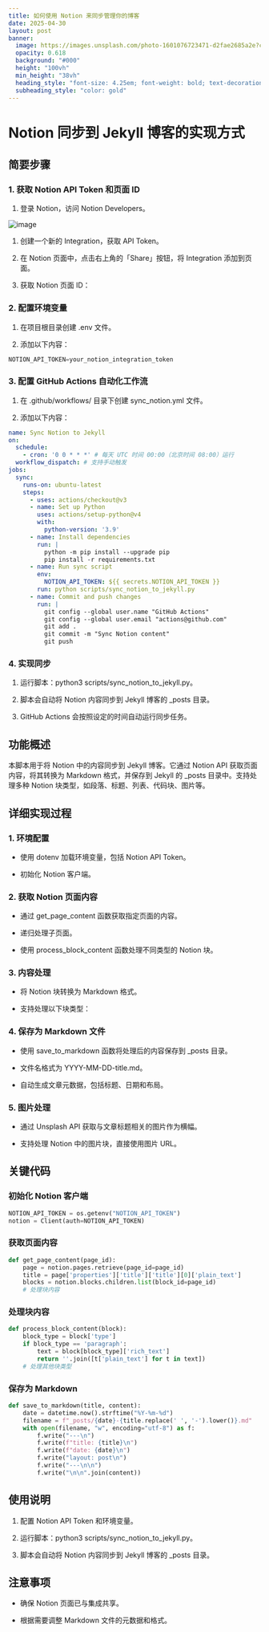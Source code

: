 ```yaml
---
title: 如何使用 Notion 来同步管理你的博客
date: 2025-04-30
layout: post
banner:
  image: https://images.unsplash.com/photo-1601076723471-d2fae2685a2e?crop=entropy&cs=tinysrgb&fit=max&fm=jpg&ixid=M3w2OTIwMzJ8MHwxfHJhbmRvbXx8fHx8fHx8fDE3NDYwMjI4MjB8&ixlib=rb-4.0.3&q=80&w=1080
  opacity: 0.618
  background: "#000"
  height: "100vh"
  min_height: "38vh"
  heading_style: "font-size: 4.25em; font-weight: bold; text-decoration: underline"
  subheading_style: "color: gold"
---
```


# Notion 同步到 Jekyll 博客的实现方式

## 简要步骤

### 1. 获取 Notion API Token 和页面 ID

1. 登录 Notion，访问 Notion Developers。

![image](https://prod-files-secure.s3.us-west-2.amazonaws.com/a7a0cc5a-89b9-4cda-8686-1fba0ca52f40/d19c1afe-dea5-4312-9333-786b0ba83054/image.png?X-Amz-Algorithm=AWS4-HMAC-SHA256&X-Amz-Content-Sha256=UNSIGNED-PAYLOAD&X-Amz-Credential=ASIAZI2LB4662I35VK36%2F20250430%2Fus-west-2%2Fs3%2Faws4_request&X-Amz-Date=20250430T142020Z&X-Amz-Expires=3600&X-Amz-Security-Token=IQoJb3JpZ2luX2VjEA4aCXVzLXdlc3QtMiJHMEUCIDJu%2BZ46T9Ol416LG3FhPZtNDbyY5%2F6SBsSvT7ClYeYzAiEAvT6A95cyWHPob7V2vHoqUjdd9Q9CEoszBxTQ4LbG4pwqiAQIp%2F%2F%2F%2F%2F%2F%2F%2F%2F%2F%2FARAAGgw2Mzc0MjMxODM4MDUiDJvmwj3vVvmNmLhxhSrcA%2Fi%2Bqt%2FldAtcB2SxkIZw4L6UYSjLeMSCYx7Fdm9cX9oT%2FmaBA2cBet7pq1CRJg38J92S6UH0jSOZymkLybO9tgahiwke8hjP4PyLYt3rqD1lMEsO%2BFjPSXrh0hFAqZU2%2F7iSrOwGPKxXiVWgYzDZBwI2Atj8Y%2Brtbw5hmnnG9Mg8tPEQmLvGYmPyRMintLKUOotB08Rkjty%2Bixe5tpgu79zmpIwC2Cv4kZAnDYvEo1lsxz%2BLvWDpm10tvZ31207iF3vPcU6EGzo0xsCvI51iAG5zmjvHhNlf9vPw36lX%2FFmjmvlQlL5YJ6rvDpoh5K9JViGg7hZgPShRqOtOefDycQa3kiPOpb6cCg4wm8crHAJ%2FOG6J%2FhkDr%2B68t5fD1pTQ6DJ62wv6ENNdLfwMW3UYexUKULGj16F0v5ymVOW2DpTa6z6zqCYmuNXvL79T48cu4xnHwrLfRCApwKfak1R2rrZusAjPddKo98HxoV24lSJ1HBycdbHME6134nWsj15VrKpQ%2Byu%2F7n7KYFBwaNB1EFqpLyu5AGQ%2Fv3P9phhyqlQHNBzsfSCFISr1RItRr5rzNoXb0yckjtHw4nrPweA9dFgv0q6WLEP408iesL7qpFkF%2B6xM2MOITRQSPf0hMLHhyMAGOqUBioZXZQ3ekeGyQtShJ5NvYkQhEBPd0kG6etwhH8p%2FxasVMd0FOlpAe0cYjIBStnrd9K36HZCbrq1JERbodRf%2BRL17w9dJHtXmWmOxXRaXI7PaoWrTQChdFtqeBsxqmzFFlnf2i0UOz4O7JXMn633VgKaDS20Py0IRRmtKF%2B1d%2F4JeuXCR4ypfze4xist2EhJO62HsHZvX4mgFdiJaZG4IfDCMHFSF&X-Amz-Signature=cc2d06e982cc537969d7c9bd4650b24c58965cbeaf4284ce50b84aa4f9fb3793&X-Amz-SignedHeaders=host&x-id=GetObject)

1. 创建一个新的 Integration，获取 API Token。

1. 在 Notion 页面中，点击右上角的「Share」按钮，将 Integration 添加到页面。

1. 获取 Notion 页面 ID：


### 2. 配置环境变量

1. 在项目根目录创建 .env 文件。

1. 添加以下内容：

```javascript
NOTION_API_TOKEN=your_notion_integration_token
```

### 3. 配置 GitHub Actions 自动化工作流

1. 在 .github/workflows/ 目录下创建 sync_notion.yml 文件。

1. 添加以下内容：

```yaml
name: Sync Notion to Jekyll
on:
  schedule:
    - cron: '0 0 * * *' # 每天 UTC 时间 00:00（北京时间 08:00）运行
  workflow_dispatch: # 支持手动触发
jobs:
  sync:
    runs-on: ubuntu-latest
    steps:
      - uses: actions/checkout@v3
      - name: Set up Python
        uses: actions/setup-python@v4
        with:
          python-version: '3.9'
      - name: Install dependencies
        run: |
          python -m pip install --upgrade pip
          pip install -r requirements.txt
      - name: Run sync script
        env:
          NOTION_API_TOKEN: ${{ secrets.NOTION_API_TOKEN }}
        run: python scripts/sync_notion_to_jekyll.py
      - name: Commit and push changes
        run: |
          git config --global user.name "GitHub Actions"
          git config --global user.email "actions@github.com"
          git add .
          git commit -m "Sync Notion content"
          git push
```

### 4. 实现同步

1. 运行脚本：python3 scripts/sync_notion_to_jekyll.py。

1. 脚本会自动将 Notion 内容同步到 Jekyll 博客的 _posts 目录。

1. GitHub Actions 会按照设定的时间自动运行同步任务。

## 功能概述

本脚本用于将 Notion 中的内容同步到 Jekyll 博客。它通过 Notion API 获取页面内容，将其转换为 Markdown 格式，并保存到 Jekyll 的 _posts 目录中。支持处理多种 Notion 块类型，如段落、标题、列表、代码块、图片等。

## 详细实现过程

### 1. 环境配置

- 使用 dotenv 加载环境变量，包括 Notion API Token。

- 初始化 Notion 客户端。

### 2. 获取 Notion 页面内容

- 通过 get_page_content 函数获取指定页面的内容。

- 递归处理子页面。

- 使用 process_block_content 函数处理不同类型的 Notion 块。

### 3. 内容处理

- 将 Notion 块转换为 Markdown 格式。

- 支持处理以下块类型：


### 4. 保存为 Markdown 文件

- 使用 save_to_markdown 函数将处理后的内容保存到 _posts 目录。

- 文件名格式为 YYYY-MM-DD-title.md。

- 自动生成文章元数据，包括标题、日期和布局。

### 5. 图片处理

- 通过 Unsplash API 获取与文章标题相关的图片作为横幅。

- 支持处理 Notion 中的图片块，直接使用图片 URL。

## 关键代码

### 初始化 Notion 客户端

```python
NOTION_API_TOKEN = os.getenv("NOTION_API_TOKEN")
notion = Client(auth=NOTION_API_TOKEN)
```

### 获取页面内容

```python
def get_page_content(page_id):
    page = notion.pages.retrieve(page_id=page_id)
    title = page['properties']['title']['title'][0]['plain_text']
    blocks = notion.blocks.children.list(block_id=page_id)
    # 处理块内容
```

### 处理块内容

```python
def process_block_content(block):
    block_type = block['type']
    if block_type == 'paragraph':
        text = block[block_type]['rich_text']
        return ''.join([t['plain_text'] for t in text])
    # 处理其他块类型
```

### 保存为 Markdown

```python
def save_to_markdown(title, content):
    date = datetime.now().strftime("%Y-%m-%d")
    filename = f"_posts/{date}-{title.replace(' ', '-').lower()}.md"
    with open(filename, "w", encoding="utf-8") as f:
        f.write("---\n")
        f.write(f"title: {title}\n")
        f.write(f"date: {date}\n")
        f.write("layout: post\n")
        f.write("---\n\n")
        f.write("\n\n".join(content))
```

## 使用说明

1. 配置 Notion API Token 和环境变量。

1. 运行脚本：python3 scripts/sync_notion_to_jekyll.py。

1. 脚本会自动将 Notion 内容同步到 Jekyll 博客的 _posts 目录。

## 注意事项

- 确保 Notion 页面已与集成共享。

- 根据需要调整 Markdown 文件的元数据和格式。
